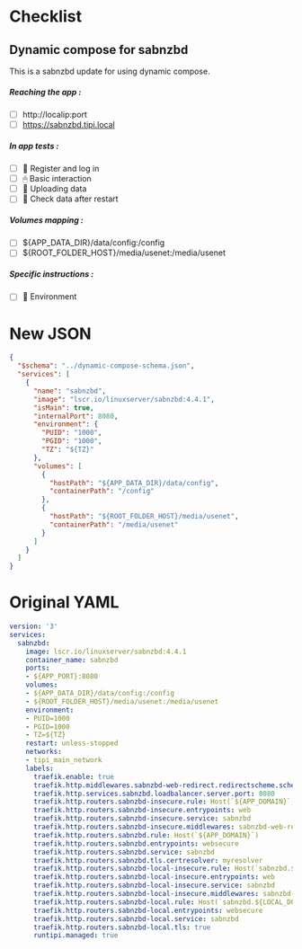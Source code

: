 # Checklist
## Dynamic compose for sabnzbd
This is a sabnzbd update for using dynamic compose.
##### Reaching the app :
- [ ] http://localip:port
- [ ] https://sabnzbd.tipi.local
##### In app tests :
- [ ] 📝 Register and log in
- [ ] 🖱 Basic interaction
- [ ] 🌆 Uploading data
- [ ] 🔄 Check data after restart
##### Volumes mapping :
- [ ] ${APP_DATA_DIR}/data/config:/config
- [ ] ${ROOT_FOLDER_HOST}/media/usenet:/media/usenet
##### Specific instructions :
- [ ] 🌳 Environment

# New JSON
```json
{
  "$schema": "../dynamic-compose-schema.json",
  "services": [
    {
      "name": "sabnzbd",
      "image": "lscr.io/linuxserver/sabnzbd:4.4.1",
      "isMain": true,
      "internalPort": 8080,
      "environment": {
        "PUID": "1000",
        "PGID": "1000",
        "TZ": "${TZ}"
      },
      "volumes": [
        {
          "hostPath": "${APP_DATA_DIR}/data/config",
          "containerPath": "/config"
        },
        {
          "hostPath": "${ROOT_FOLDER_HOST}/media/usenet",
          "containerPath": "/media/usenet"
        }
      ]
    }
  ]
} 
```
# Original YAML
```yaml
version: '3'
services:
  sabnzbd:
    image: lscr.io/linuxserver/sabnzbd:4.4.1
    container_name: sabnzbd
    ports:
    - ${APP_PORT}:8080
    volumes:
    - ${APP_DATA_DIR}/data/config:/config
    - ${ROOT_FOLDER_HOST}/media/usenet:/media/usenet
    environment:
    - PUID=1000
    - PGID=1000
    - TZ=${TZ}
    restart: unless-stopped
    networks:
    - tipi_main_network
    labels:
      traefik.enable: true
      traefik.http.middlewares.sabnzbd-web-redirect.redirectscheme.scheme: https
      traefik.http.services.sabnzbd.loadbalancer.server.port: 8080
      traefik.http.routers.sabnzbd-insecure.rule: Host(`${APP_DOMAIN}`)
      traefik.http.routers.sabnzbd-insecure.entrypoints: web
      traefik.http.routers.sabnzbd-insecure.service: sabnzbd
      traefik.http.routers.sabnzbd-insecure.middlewares: sabnzbd-web-redirect
      traefik.http.routers.sabnzbd.rule: Host(`${APP_DOMAIN}`)
      traefik.http.routers.sabnzbd.entrypoints: websecure
      traefik.http.routers.sabnzbd.service: sabnzbd
      traefik.http.routers.sabnzbd.tls.certresolver: myresolver
      traefik.http.routers.sabnzbd-local-insecure.rule: Host(`sabnzbd.${LOCAL_DOMAIN}`)
      traefik.http.routers.sabnzbd-local-insecure.entrypoints: web
      traefik.http.routers.sabnzbd-local-insecure.service: sabnzbd
      traefik.http.routers.sabnzbd-local-insecure.middlewares: sabnzbd-web-redirect
      traefik.http.routers.sabnzbd-local.rule: Host(`sabnzbd.${LOCAL_DOMAIN}`)
      traefik.http.routers.sabnzbd-local.entrypoints: websecure
      traefik.http.routers.sabnzbd-local.service: sabnzbd
      traefik.http.routers.sabnzbd-local.tls: true
      runtipi.managed: true
 
```
